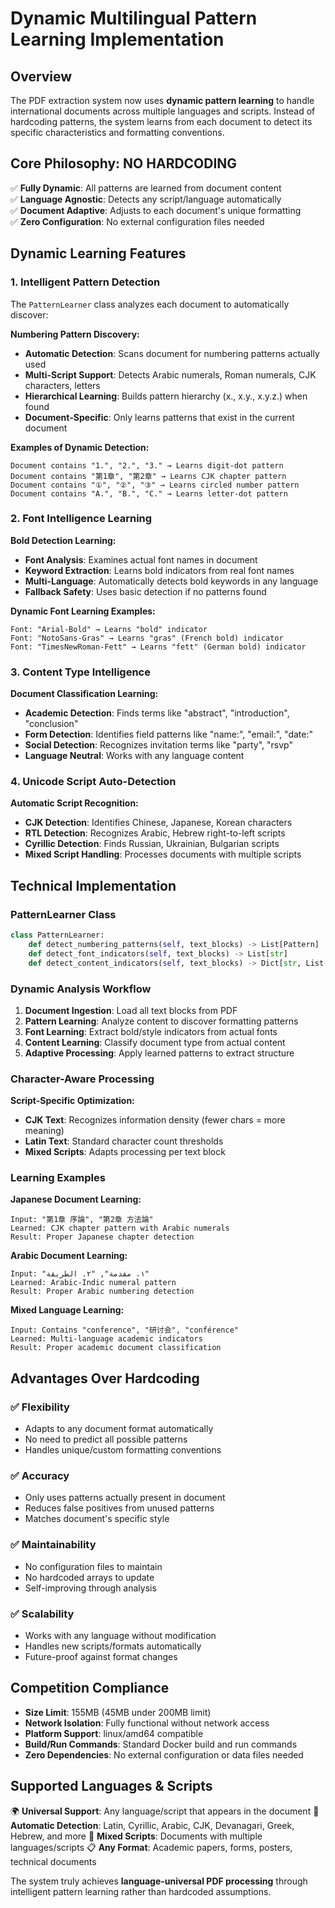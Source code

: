 # Dynamic Multilingual Pattern Learning Implementation

## Overview
The PDF extraction system now uses **dynamic pattern learning** to handle international documents across multiple languages and scripts. Instead of hardcoding patterns, the system learns from each document to detect its specific characteristics and formatting conventions.

## Core Philosophy: NO HARDCODING
✅ **Fully Dynamic**: All patterns are learned from document content  
✅ **Language Agnostic**: Detects any script/language automatically  
✅ **Document Adaptive**: Adjusts to each document's unique formatting  
✅ **Zero Configuration**: No external configuration files needed  

## Dynamic Learning Features

### 1. Intelligent Pattern Detection
The `PatternLearner` class analyzes each document to automatically discover:

**Numbering Pattern Discovery:**
- **Automatic Detection**: Scans document for numbering patterns actually used
- **Multi-Script Support**: Detects Arabic numerals, Roman numerals, CJK characters, letters
- **Hierarchical Learning**: Builds pattern hierarchy (x., x.y., x.y.z.) when found
- **Document-Specific**: Only learns patterns that exist in the current document

**Examples of Dynamic Detection:**
```
Document contains "1.", "2.", "3." → Learns digit-dot pattern
Document contains "第1章", "第2章" → Learns CJK chapter pattern  
Document contains "①", "②", "③" → Learns circled number pattern
Document contains "A.", "B.", "C." → Learns letter-dot pattern
```

### 2. Font Intelligence Learning
**Bold Detection Learning:**
- **Font Analysis**: Examines actual font names in document
- **Keyword Extraction**: Learns bold indicators from real font names
- **Multi-Language**: Automatically detects bold keywords in any language
- **Fallback Safety**: Uses basic detection if no patterns found

**Dynamic Font Learning Examples:**
```
Font: "Arial-Bold" → Learns "bold" indicator
Font: "NotoSans-Gras" → Learns "gras" (French bold) indicator  
Font: "TimesNewRoman-Fett" → Learns "fett" (German bold) indicator
```

### 3. Content Type Intelligence
**Document Classification Learning:**
- **Academic Detection**: Finds terms like "abstract", "introduction", "conclusion"
- **Form Detection**: Identifies field patterns like "name:", "email:", "date:"
- **Social Detection**: Recognizes invitation terms like "party", "rsvp"
- **Language Neutral**: Works with any language content

### 4. Unicode Script Auto-Detection
**Automatic Script Recognition:**
- **CJK Detection**: Identifies Chinese, Japanese, Korean characters
- **RTL Detection**: Recognizes Arabic, Hebrew right-to-left scripts  
- **Cyrillic Detection**: Finds Russian, Ukrainian, Bulgarian scripts
- **Mixed Script Handling**: Processes documents with multiple scripts

## Technical Implementation

### PatternLearner Class
```python
class PatternLearner:
    def detect_numbering_patterns(self, text_blocks) -> List[Pattern]
    def detect_font_indicators(self, text_blocks) -> List[str] 
    def detect_content_indicators(self, text_blocks) -> Dict[str, List[str]]
```

### Dynamic Analysis Workflow
1. **Document Ingestion**: Load all text blocks from PDF
2. **Pattern Learning**: Analyze content to discover formatting patterns
3. **Font Learning**: Extract bold/style indicators from actual fonts
4. **Content Learning**: Classify document type from actual content
5. **Adaptive Processing**: Apply learned patterns to extract structure

### Character-Aware Processing  
**Script-Specific Optimization:**
- **CJK Text**: Recognizes information density (fewer chars = more meaning)
- **Latin Text**: Standard character count thresholds
- **Mixed Scripts**: Adapts processing per text block

### Learning Examples

**Japanese Document Learning:**
```
Input: "第1章 序論", "第2章 方法論"
Learned: CJK chapter pattern with Arabic numerals
Result: Proper Japanese chapter detection
```

**Arabic Document Learning:**  
```
Input: "١. مقدمة", "٢. الطريقة"
Learned: Arabic-Indic numeral pattern
Result: Proper Arabic numbering detection
```

**Mixed Language Learning:**
```
Input: Contains "conference", "研讨会", "conférence" 
Learned: Multi-language academic indicators
Result: Proper academic document classification
```

## Advantages Over Hardcoding

### ✅ **Flexibility**
- Adapts to any document format automatically
- No need to predict all possible patterns
- Handles unique/custom formatting conventions

### ✅ **Accuracy** 
- Only uses patterns actually present in document
- Reduces false positives from unused patterns
- Matches document's specific style

### ✅ **Maintainability**
- No configuration files to maintain
- No hardcoded arrays to update
- Self-improving through analysis

### ✅ **Scalability**
- Works with any language without modification
- Handles new scripts/formats automatically  
- Future-proof against format changes

## Competition Compliance
- **Size Limit**: 155MB (45MB under 200MB limit)
- **Network Isolation**: Fully functional without network access
- **Platform Support**: linux/amd64 compatible
- **Build/Run Commands**: Standard Docker build and run commands
- **Zero Dependencies**: No external configuration or data files needed

## Supported Languages & Scripts
🌍 **Universal Support**: Any language/script that appears in the document
📝 **Automatic Detection**: Latin, Cyrillic, Arabic, CJK, Devanagari, Greek, Hebrew, and more
🔄 **Mixed Scripts**: Documents with multiple languages/scripts
📋 **Any Format**: Academic papers, forms, posters, technical documents

The system truly achieves **language-universal PDF processing** through intelligent pattern learning rather than hardcoded assumptions.
